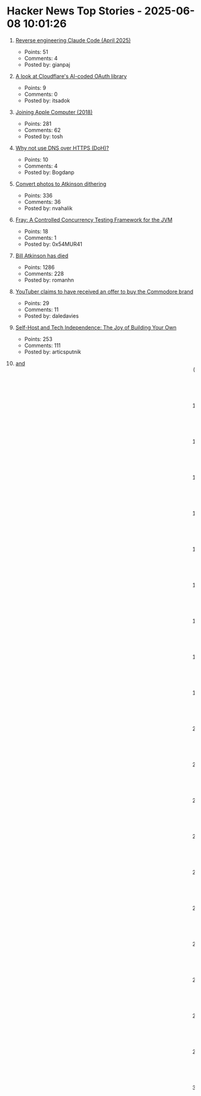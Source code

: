 # Hacker News Top Stories - 2025-06-08 10:01:26

1. [Reverse engineering Claude Code (April 2025)](https://kirshatrov.com/posts/claude-code-internals)
   - Points: 51
   - Comments: 4
   - Posted by: gianpaj

2. [A look at Cloudflare's AI-coded OAuth library](https://neilmadden.blog/2025/06/06/a-look-at-cloudflares-ai-coded-oauth-library/)
   - Points: 9
   - Comments: 0
   - Posted by: itsadok

3. [Joining Apple Computer (2018)](https://www.folklore.org/Joining_Apple_Computer.html)
   - Points: 281
   - Comments: 62
   - Posted by: tosh

4. [Why not use DNS over HTTPS (DoH)?](https://www.bsdhowto.ch/doh.html)
   - Points: 10
   - Comments: 4
   - Posted by: Bogdanp

5. [Convert photos to Atkinson dithering](https://gazs.github.io/canvas-atkinson-dither/)
   - Points: 336
   - Comments: 36
   - Posted by: nvahalik

6. [Fray: A Controlled Concurrency Testing Framework for the JVM](https://github.com/cmu-pasta/fray)
   - Points: 18
   - Comments: 1
   - Posted by: 0x54MUR41

7. [Bill Atkinson has died](https://daringfireball.net/linked/2025/06/07/bill-atkinson-rip)
   - Points: 1286
   - Comments: 228
   - Posted by: romanhn

8. [YouTuber claims to have received an offer to buy the Commodore brand](https://www.amiga-news.de/en/news/AN-2025-06-00029-EN.html)
   - Points: 29
   - Comments: 11
   - Posted by: daledavies

9. [Self-Host and Tech Independence: The Joy of Building Your Own](https://www.ssp.sh/blog/self-host-self-independence/)
   - Points: 253
   - Comments: 111
   - Posted by: articsputnik

10. [<Blink> and <Marquee> (2020)](https://danq.me/2020/11/11/blink-and-marquee/)
   - Points: 106
   - Comments: 76
   - Posted by: ghssds

11. [My experiment living in a tent in Hong Kong's jungle](https://corentin.trebaol.com/Blog/8.+The+Homelessness+Experiment)
   - Points: 322
   - Comments: 120
   - Posted by: 5mv2

12. [Coventry Very Light Rail](https://www.coventry.gov.uk/coventry-light-rail)
   - Points: 91
   - Comments: 123
   - Posted by: Kaibeezy

13. [FAA to eliminate floppy disks used in air traffic control systems](https://www.tomshardware.com/pc-components/storage/the-faa-seeks-to-eliminate-floppy-disk-usage-in-air-traffic-control-systems)
   - Points: 28
   - Comments: 13
   - Posted by: daledavies

14. [BorgBackup 2 has no server-side append-only anymore](https://github.com/borgbackup/borg/pull/8798)
   - Points: 149
   - Comments: 89
   - Posted by: jaegerma

15. [The last six months in LLMs, illustrated by pelicans on bicycles](https://simonwillison.net/2025/Jun/6/six-months-in-llms/)
   - Points: 5
   - Comments: 0
   - Posted by: swyx

16. [Installing Microsoft Windows 98 in DOSBox-X](https://dosbox-x.com/wiki/Guide%3AInstalling-Windows-98#_windows_editions_this_guide_applies_to)
   - Points: 36
   - Comments: 8
   - Posted by: keepamovin

17. [Louis Rossmann: We've started a foundation to bring back ownership [video]](https://www.youtube.com/watch?v=WBG6Vw3nxZs)
   - Points: 141
   - Comments: 31
   - Posted by: walterbell

18. [Knowledge Management in the Age of AI](https://ericgardner.info/notes/knowledge-management-june-2025)
   - Points: 15
   - Comments: 6
   - Posted by: katabasis

19. [Why Understanding Software Cycle Time Is Messy, Not Magic](https://arxiv.org/abs/2503.05040)
   - Points: 43
   - Comments: 7
   - Posted by: SiempreViernes

20. [Discovering a JDK Race Condition, and Debugging It in 30 Minutes with Fray](https://aoli.al/blogs/jdk-bug/)
   - Points: 107
   - Comments: 12
   - Posted by: aoli-al

21. [What was Radiant AI, anyway?](https://blog.paavo.me/radiant-ai/)
   - Points: 175
   - Comments: 103
   - Posted by: paavohtl

22. [Maintaining an Android app in Google Play Store is a lot of work](https://ashishb.net/programming/maintaining-android-app/)
   - Points: 81
   - Comments: 43
   - Posted by: ashishb

23. [Researchers develop ‘transparent paper’ as alternative to plastics](https://japannews.yomiuri.co.jp/science-nature/technology/20250605-259501/)
   - Points: 402
   - Comments: 253
   - Posted by: anigbrowl

24. [Field Notes from Shipping Real Code with Claude](https://diwank.space/field-notes-from-shipping-real-code-with-claude)
   - Points: 101
   - Comments: 38
   - Posted by: diwank

25. [Why We're Moving on from Nix](https://blog.railway.com/p/introducing-railpack)
   - Points: 233
   - Comments: 103
   - Posted by: mooreds

26. [Low-Level Optimization with Zig](https://alloc.dev/2025/06/07/zig_optimization)
   - Points: 264
   - Comments: 145
   - Posted by: Retro_Dev

27. [A tool for burning visible pictures on a compact disc surface (2022)](https://github.com/arduinocelentano/cdimage)
   - Points: 164
   - Comments: 50
   - Posted by: carlesfe

28. [Washington Post's Privacy Tip: Stop Using Chrome, Delete Meta Apps (and Yandex)](https://tech.slashdot.org/story/25/06/07/035249/washington-posts-privacy-tip-stop-using-chrome-delete-metas-apps-and-yandex)
   - Points: 362
   - Comments: 228
   - Posted by: miles

29. [Getting Past Procrastination](https://spectrum.ieee.org/getting-past-procastination)
   - Points: 346
   - Comments: 148
   - Posted by: WaitWaitWha

30. [How we decreased GitLab repo backup times from 48 hours to 41 minutes](https://about.gitlab.com/blog/2025/06/05/how-we-decreased-gitlab-repo-backup-times-from-48-hours-to-41-minutes/)
   - Points: 543
   - Comments: 224
   - Posted by: immortaljoe

